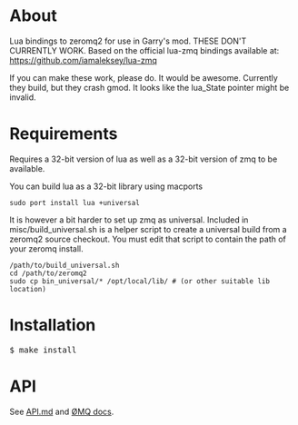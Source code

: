 About
=====

Lua bindings to zeromq2 for use in Garry's mod. THESE DON'T CURRENTLY WORK.
Based on the official lua-zmq bindings available at:
https://github.com/iamaleksey/lua-zmq

If you can make these work, please do. It would be awesome. Currently they build,
but they crash gmod. It looks like the lua_State pointer might be invalid.

Requirements
============

Requires a 32-bit version of lua as well as a 32-bit version of zmq to be available.

You can build lua as a 32-bit library using macports

	sudo port install lua +universal

It is however a bit harder to set up zmq as universal. Included in misc/build_universal.sh
is a helper script to create a universal build from a zeromq2 source checkout. You must
edit that script to contain the path of your zeromq install.

	/path/to/build_universal.sh
	cd /path/to/zeromq2
	sudo cp bin_universal/* /opt/local/lib/ # (or other suitable lib location)

Installation
============

<pre>
$ make install
</pre>

API
===

See [API.md](http://github.com/iamaleksey/lua-zmq/blob/master/API.md) and
[ØMQ docs](http://www.zeromq.org/area:docs-v20).
